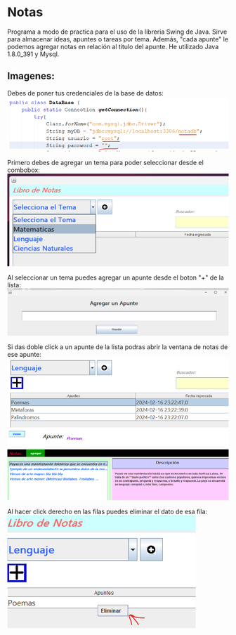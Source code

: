 # Notas
Programa a modo de practica para el uso de la libreria Swing de Java. Sirve para almacenar ideas, apuntes o tareas por tema. Además, "cada apunte"
le podemos agregar notas en relación al titulo del apunte.
He utilizado Java 1.8.0_391 y Mysql.

## Imagenes:
Debes de poner tus credenciales de la base de datos:
![](https://github.com/yulito/notas/blob/main/imagenes_notas/view0.png)

Primero debes de agregar un tema para poder seleccionar desde el combobox:
![](https://github.com/yulito/notas/blob/main/imagenes_notas/view1.png)

Al seleccionar un tema puedes agregar un apunte desde el boton "+" de la lista:
![](https://github.com/yulito/notas/blob/main/imagenes_notas/view2.png)

Si das doble click a un apunte de la lista podras abrir la ventana de notas de ese apunte:
![](https://github.com/yulito/notas/blob/main/imagenes_notas/view3.png)
![](https://github.com/yulito/notas/blob/main/imagenes_notas/view4.png)

Al hacer click derecho en las filas puedes eliminar el dato de esa fila:
![](https://github.com/yulito/notas/blob/main/imagenes_notas/view5.png)
